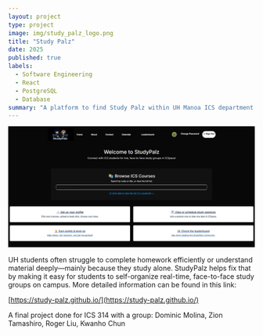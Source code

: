 ```yaml
---
layout: project
type: project
image: img/study_palz_logo.png
title: "Study Palz"
date: 2025
published: true
labels:
  - Software Engineering
  - React
  - PostgreSQL
  - Database
summary: "A platform to find Study Palz within UH Manoa ICS department."
---
```


<img class="img-fluid" src="../img/study_palz.png">


UH students often struggle to complete homework efficiently or understand material deeply—mainly because they study alone. StudyPalz helps fix that by making it easy for students to self-organize real-time, face-to-face study groups on campus.
More detailed information can be found in this link:

[https://study-palz.github.io/](https://study-palz.github.io/)



A final project done for ICS 314 with a group: Dominic Molina, Zion Tamashiro, Roger Liu, Kwanho Chun

